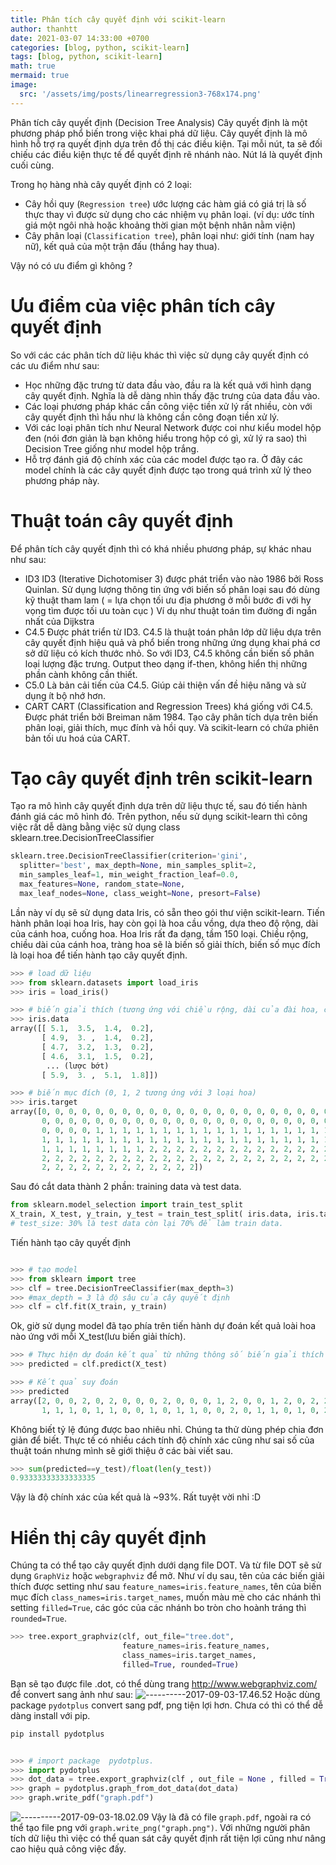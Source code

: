 ```yaml
---
title: Phân tích cây quyết định với scikit-learn
author: thanhtt
date: 2021-03-07 14:33:00 +0700
categories: [blog, python, scikit-learn]
tags: [blog, python, scikit-learn]
math: true
mermaid: true
image:
  src: '/assets/img/posts/linearregression3-768x174.png'
---
```


Phân tích cây quyết định (Decision Tree Analysis)
Cây quyết định là một phương pháp phổ biến trong việc khai phá dữ liệu. Cây quyết định là mô hình hỗ trợ ra quyết định dựa trên đồ thị các điều kiện. Tại mỗi nút, ta sẽ đối chiếu các điều kiện thực tế để quyết định rẽ nhánh nào. Nút lá là quyết định cuối cùng.

Trong họ hàng nhà cây quyết định có 2 loại:

* Cây hồi quy (`Regression tree`) ước lượng các hàm giá có giá trị là số thực thay vì được sử dụng cho các nhiệm vụ phân loại. (ví dụ: ước tính giá một ngôi nhà hoặc khoảng thời gian một bệnh nhân nằm viện)
* Cây phân loại (`Classification tree`), phân loại như: giới tính (nam hay nữ), kết quả của một trận đấu (thắng hay thua).

Vậy nó có ưu điểm gì không ?

# Ưu điểm của việc phân tích cây quyết định

So với các các phân tích dữ liệu khác thì việc sử dụng cây quyết định có các ưu điểm như sau:
* Học những đặc trưng từ data đầu vào, đầu ra là kết quả với hình dạng cây quyết định. Nghĩa là dễ dàng nhìn thấy đặc trưng của data đầu vào.
* Các loại phương pháp khác cần công việc tiền xử lý rất nhiều, còn với cây quyết định thì hầu như là không cần công đoạn tiền xử lý.
* Với các loại phân tích như Neural Network được coi như kiểu model hộp đen (nói đơn giản là bạn không hiểu trong hộp có gì, xử lý ra sao) thì Decision Tree giống như model hộp trắng.
* Hỗ trợ đánh giá độ chính xác của các model được tạo ra. Ở đây các model chính là các cây quyết định được tạo trong quá trình xử lý theo phương pháp này.

# Thuật toán cây quyết định

Để phân tích cây quyết định thì có khá nhiều phương pháp, sự khác nhau như sau:
* ID3
ID3 (Iterative Dichotomiser 3) được phát triển vào nào 1986 bởi Ross Quinlan. Sử dụng lượng thông tin ứng với biến số phân loại sau đó dùng kỹ thuật tham lam ( = lựa chọn tối ưu địa phương ở mỗi bước đi với hy vọng tìm được tối ưu toàn cục )
Ví dụ như thuật toán tìm đường đi ngắn nhất của Dijkstra
* C4.5
Được phát triển từ ID3. C4.5 là thuật toán phân lớp dữ liệu dựa trên cây quyết định hiệu quả và phổ biến trong những ứng dụng khai phá cơ sở dữ liệu có kích thước nhỏ.
So với ID3, C4.5 không cần biến số phân loại lượng đặc trưng. Output theo dạng if-then, không hiển thị những phần cành không cần thiết.
* C5.0
Là bản cải tiến của C4.5. Giúp cải thiện vấn đề hiệu năng và sử dụng ít bộ nhớ hơn.
* CART
CART (Classification and Regression Trees) khá giống với C4.5. Được phát triển bởi Breiman năm 1984. Tạo cây phân tích dựa trên biến phân loại, giải thích, mục đính và hồi quy. Và scikit-learn có chứa phiên bản tối ưu hoá của CART.

# Tạo cây quyết định trên scikit-learn
Tạo ra mô hình cây quyết định dựa trên dữ liệu thực tế, sau đó tiến hành đánh giá các mô hình đó. Trên python, nếu sử dụng scikit-learn thì công việc rất dễ dàng bằng việc sử dụng class sklearn.tree.DecisionTreeClassifier

```python
sklearn.tree.DecisionTreeClassifier(criterion='gini',
  splitter='best', max_depth=None, min_samples_split=2,
  min_samples_leaf=1, min_weight_fraction_leaf=0.0,
  max_features=None, random_state=None,
  max_leaf_nodes=None, class_weight=None, presort=False)
```

Lần này ví dụ sẽ sử dụng data Iris, có sẵn theo gói thư viện scikit-learn. Tiến hành phân loại hoa Iris, hay còn gọi là hoa cầu vồng, dựa theo độ rộng, dài của cánh hoa, cuống hoa. Hoa Iris rất đa dạng, tầm 150 loại. Chiều rộng, chiều dài của cánh hoa, tràng hoa sẽ là biến số giải thích, biến số mục đích là loại hoa để tiến hành tạo cây quyết định.

```python
>>> # load dữ liệu
>>> from sklearn.datasets import load_iris
>>> iris = load_iris()

>>> # biến giải thích (tương ứng với chiều rộng, dài của đài hoa, cánh hoa)
>>> iris.data
array([[ 5.1,  3.5,  1.4,  0.2],
       [ 4.9,  3. ,  1.4,  0.2],
       [ 4.7,  3.2,  1.3,  0.2],
       [ 4.6,  3.1,  1.5,  0.2],
        ... (lược bớt)
       [ 5.9,  3. ,  5.1,  1.8]])

>>> # biến mục đích (0, 1, 2 tương ứng với 3 loại hoa)
>>> iris.target
array([0, 0, 0, 0, 0, 0, 0, 0, 0, 0, 0, 0, 0, 0, 0, 0, 0, 0, 0, 0, 0, 0, 0,
       0, 0, 0, 0, 0, 0, 0, 0, 0, 0, 0, 0, 0, 0, 0, 0, 0, 0, 0, 0, 0, 0, 0,
       0, 0, 0, 0, 1, 1, 1, 1, 1, 1, 1, 1, 1, 1, 1, 1, 1, 1, 1, 1, 1, 1, 1,
       1, 1, 1, 1, 1, 1, 1, 1, 1, 1, 1, 1, 1, 1, 1, 1, 1, 1, 1, 1, 1, 1, 1,
       1, 1, 1, 1, 1, 1, 1, 1, 2, 2, 2, 2, 2, 2, 2, 2, 2, 2, 2, 2, 2, 2, 2,
       2, 2, 2, 2, 2, 2, 2, 2, 2, 2, 2, 2, 2, 2, 2, 2, 2, 2, 2, 2, 2, 2, 2,
       2, 2, 2, 2, 2, 2, 2, 2, 2, 2, 2, 2])

```

Sau đó cắt data thành 2 phần: training data và test data.

```python
from sklearn.model_selection import train_test_split
X_train, X_test, y_train, y_test = train_test_split( iris.data, iris.target, test_size = 0.3)
# test_size: 30% là test data còn lại 70% để làm train data.

```

Tiến hành tạo cây quyết định

```python

>>> # tạo model
>>> from sklearn import tree
>>> clf = tree.DecisionTreeClassifier(max_depth=3)
>>> #max_depth = 3 là độ sâu của cây quyết định
>>> clf = clf.fit(X_train, y_train)
```
Ok, giờ sử dụng model đã tạo phía trên tiến hành dự đoán kết quả loài hoa nào ứng với mỗi X_test(lưu biến giải thích).

```python
>>> # Thực hiện dự đoán kết quả từ những thông số biến giải thích đầu vào
>>> predicted = clf.predict(X_test)

>>> # Kết quả suy đoán
>>> predicted
array([2, 0, 0, 2, 0, 2, 0, 0, 0, 2, 0, 0, 0, 1, 2, 0, 0, 1, 2, 0, 2, 2, 0,
       1, 1, 1, 0, 1, 1, 0, 0, 1, 0, 1, 1, 0, 0, 2, 0, 1, 1, 0, 1, 0, 2])

```
Không biết tỷ lệ đúng được bao nhiêu nhỉ. Chúng ta thử dùng phép chia đơn giản để biết. Thực tế có nhiều cách tính độ chính xác cũng như sai số của thuật toán nhưng mình sẽ giới thiệu ở các bài viết sau.
```python
>>> sum(predicted==y_test)/float(len(y_test))
0.93333333333333335
```
Vậy là độ chính xác của kết quả là ~93%. Rất tuyệt vời nhỉ :D

# Hiển thị cây quyết định
Chúng ta có thể tạo cây quyết định dưới dạng file DOT. Và từ file DOT sẽ sử dụng `GraphViz` hoặc `webgraphviz` để mở.
Như ví dụ sau, tên của các biến giải thích được setting như sau `feature_names=iris.feature_names`, tên của biến mục đích `class_names=iris.target_names`, muốn màu mè cho các nhánh thì setting `filled=True`, các góc của các nhánh bo tròn cho hoành tráng thì `rounded=True`.

```python
>>> tree.export_graphviz(clf, out_file="tree.dot",
                         feature_names=iris.feature_names,
                         class_names=iris.target_names,
                         filled=True, rounded=True)
```
Bạn sẽ tạo được file .dot, có thể dùng trang http://www.webgraphviz.com/ để convert sang ảnh như sau:
![----------2017-09-03-17.46.52](/assets/img/posts/----------2017-09-03-17.46.52.png)
Hoặc dùng package `pydotplus` convert sang pdf, png tiện lợi hơn. Chưa có thì có thể dễ dàng install với pip.

```python
pip install pydotplus
```

```python

>>> # import package  pydotplus.
>>> import pydotplus
>>> dot_data = tree.export_graphviz(clf , out_file = None , filled = True , rounded = True , special_characters = True)
>>> graph = pydotplus.graph_from_dot_data(dot_data)
>>> graph.write_pdf("graph.pdf")
```

![----------2017-09-03-18.02.09](/assets/img/posts/----------2017-09-03-18.02.09.png)
Vậy là đã có file `graph.pdf`, ngoài ra có thể tạo file png với `graph.write_png("graph.png")`.
Với những người phân tích dữ liệu thì việc có thể quan sát cây quyết định rất tiện lợi cũng như nâng cao hiệu quả công việc đấy.
